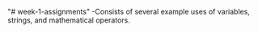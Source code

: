 "# week-1-assignments" 
-Consists of several example uses of variables, strings, and mathematical operators.
